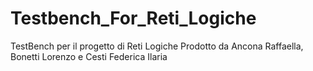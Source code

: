 # Testbench_For_Reti_Logiche
TestBench per il progetto di Reti Logiche
Prodotto da Ancona Raffaella, Bonetti Lorenzo e Cesti Federica Ilaria
